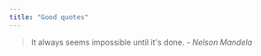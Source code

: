 ```yaml
---
title: "Good quotes"
---
```



> It always seems impossible until it's done. - _Nelson Mandela_ 





